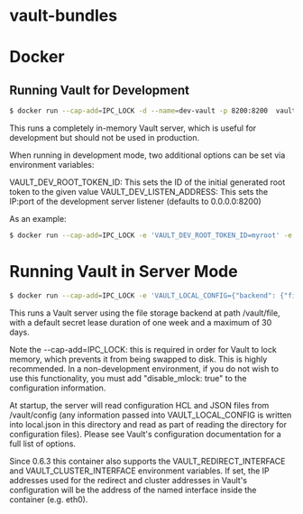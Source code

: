 # vault-bundles


# Docker

## Running Vault for Development

``` bash
$ docker run --cap-add=IPC_LOCK -d --name=dev-vault -p 8200:8200  vault
```
This runs a completely in-memory Vault server, which is useful for development but should not be used in production.

When running in development mode, two additional options can be set via environment variables:

VAULT_DEV_ROOT_TOKEN_ID: This sets the ID of the initial generated root token to the given value
VAULT_DEV_LISTEN_ADDRESS: This sets the IP:port of the development server listener (defaults to 0.0.0.0:8200)

As an example:
``` bash
$ docker run --cap-add=IPC_LOCK -e 'VAULT_DEV_ROOT_TOKEN_ID=myroot' -e 'VAULT_DEV_LISTEN_ADDRESS=0.0.0.0:1234' vault
```


# Running Vault in Server Mode

``` bash
$ docker run --cap-add=IPC_LOCK -e 'VAULT_LOCAL_CONFIG={"backend": {"file": {"path": "/vault/file"}}, "default_lease_ttl": "168h", "max_lease_ttl": "720h"}' vault server
```

This runs a Vault server using the file storage backend at path /vault/file, with a default secret lease duration of one week and a maximum of 30 days.

Note the --cap-add=IPC_LOCK: this is required in order for Vault to lock memory, which prevents it from being swapped to disk. This is highly recommended. In a non-development environment, if you do not wish to use this functionality, you must add "disable_mlock: true" to the configuration information.

At startup, the server will read configuration HCL and JSON files from /vault/config (any information passed into VAULT_LOCAL_CONFIG is written into local.json in this directory and read as part of reading the directory for configuration files). Please see Vault's configuration documentation for a full list of options.

Since 0.6.3 this container also supports the VAULT_REDIRECT_INTERFACE and VAULT_CLUSTER_INTERFACE environment variables. If set, the IP addresses used for the redirect and cluster addresses in Vault's configuration will be the address of the named interface inside the container (e.g. eth0).
